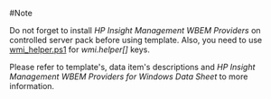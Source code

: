 #Note

Do not forget to install _HP Insight Management WBEM Providers_ on controlled server pack before using template.
Also, you need to use [wmi_helper.ps1](https://github.com/zbx-sadman/WMI) for _wmi.helper[]_ keys.

Please refer to template's, data item's descriptions and _HP Insight Management WBEM Providers for Windows Data Sheet_ to more information.


